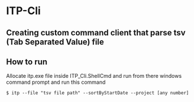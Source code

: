# ITP-Cli
Creating custom command client that parse tsv (Tab Separated Value) file 
---
## How to run
Allocate itp.exe file inside ITP_Cli.ShellCmd and run from there windows command prompt and run this command
```shell
$ itp --file "tsv file path" --sortByStartDate --project [any number]
```
